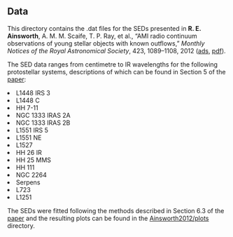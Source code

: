 <h2>Data</h2>

This directory contains the .dat files for the SEDs presented in <b>R. E. Ainsworth</b>, A. M. M. Scaife, T. P. Ray, et al., “AMI radio continuum observations of young stellar objects with known outflows,” <i>Monthly Notices of the Royal Astronomical Society</i>, 423, 1089–1108, 2012 (<a href="http://adsabs.harvard.edu/abs/2012MNRAS.423.1089A">ads</a>, <a href="https://github.com/rainsworth/Spectral-Energy-Distributions/Ainsworth2012/MNRAS-2012--1089-108.pdf">pdf</a>).

The SED data ranges from centimetre to IR wavelengths for the following protostellar systems, descriptions of which can be found in Section 5 of the <a href="https://rainsworth.github.io/assets/pdfs/MNRAS-2012--1089-108.pdf">paper</a>:
<li> L1448 IRS 3
<li> L1448 C
<li> HH 7-11
<li> NGC 1333 IRAS 2A
<li> NGC 1333 IRAS 2B
<li> L1551 IRS 5
<li> L1551 NE
<li> L1527
<li> HH 26 IR
<li> HH 25 MMS
<li> HH 111
<li> NGC 2264
<li> Serpens
<li> L723
<li> L1251

The SEDs were fitted following the methods described in Section 6.3 of the <a href="https://github.com/rainsworth/Spectral-Energy-Distributions/Ainsworth2012/MNRAS-2012--1089-108.pdf">paper</a> and the resulting plots can be found in the <a href="https://github.com/rainsworth/Spectral-Energy-Distributions/Ainsworth2012/plots">Ainsworth2012/plots</a> directory. 
